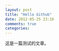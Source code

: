 ```yaml
---
layout: post
title: "Hello Github"
date: 2012-05-25 23:16
comments: true
categories: 
---
```

这是一篇测试的文章。
